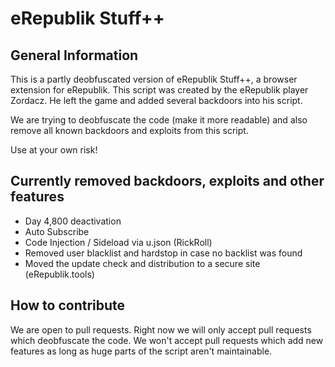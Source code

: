# eRepublik Stuff++

## General Information
This is a partly deobfuscated version of eRepublik Stuff++, a browser extension for eRepublik. This script was created by the eRepublik player Zordacz. He left the game and added several backdoors into his script.

We are trying to deobfuscate the code (make it more readable) and also remove all known backdoors and exploits from this script.

Use at your own risk!

## Currently removed backdoors, exploits and other features

* Day 4,800 deactivation
* Auto Subscribe
* Code Injection / Sideload via u.json (RickRoll)
* Removed user blacklist and hardstop in case no backlist was found
* Moved the update check and distribution to a secure site (eRepublik.tools)

## How to contribute

We are open to pull requests. Right now we will only accept pull requests which deobfuscate the code. We won't accept pull requests which add new features as long as huge parts of the script aren't maintainable.
